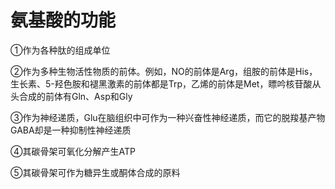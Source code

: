 #  氨基酸的功能

①作为各种肽的组成单位

②作为多种生物活性物质的前体。例如，NO的前体是Arg，组胺的前体是His，生长素、5-羟色胺和褪黑激素的前体都是Trp，乙烯的前体是Met，瞟吟核苷酸从头合成的前体有Gln、Asp和Gly

③作为神经递质，Glu在脑组织中可作为一种兴奋性神经递质，而它的脱羧基产物GABA却是一种抑制性神经递质

④其碳骨架可氧化分解产生ATP

⑤其碳骨架可作为糖异生或酮体合成的原料
